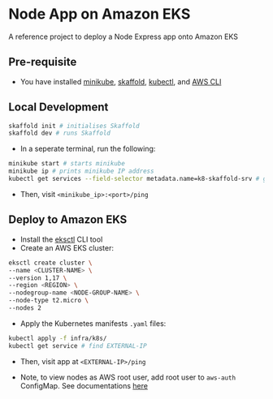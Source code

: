 # Node App on Amazon EKS

A reference project to deploy a Node Express app onto Amazon EKS

## Pre-requisite

- You have installed [minikube](https://minikube.sigs.k8s.io/docs/start/), [skaffold](https://skaffold.dev/docs/install/), [kubectl](https://kubernetes.io/docs/tasks/tools/install-kubectl-macos/), and [AWS CLI](https://docs.aws.amazon.com/cli/latest/userguide/install-cliv2-mac.html)

## Local Development

```bash
skaffold init # initialises Skaffold
skaffold dev # runs Skaffold
```

- In a seperate terminal, run the following:

```bash
minikube start # starts minikube
minikube ip # prints minikube IP address
kubectl get services --field-selector metadata.name=k8-skaffold-srv # get the k8-skaffold-srvservice. Note down port number i.e. 3xxxx
```

- Then, visit `<minikube_ip>:<port>/ping`

## Deploy to Amazon EKS

- Install the [eksctl](https://docs.aws.amazon.com/eks/latest/userguide/eksctl.html) CLI tool
- Create an AWS EKS cluster:

```bash
eksctl create cluster \
--name <CLUSTER-NAME> \
--version 1,17 \
--region <REGION> \
--nodegroup-name <NODE-GROUP-NAME> \
--node-type t2.micro \
--nodes 2
```

- Apply the Kubernetes manifests `.yaml` files:

```bash
kubectl apply -f infra/k8s/
kubectl get service # find EXTERNAL-IP
```

- Then, visit app at `<EXTERNAL-IP>/ping`

- Note, to view nodes as AWS root user, add root user to `aws-auth` ConfigMap. See documentations [here](https://docs.aws.amazon.com/eks/latest/userguide/add-user-role.html)
